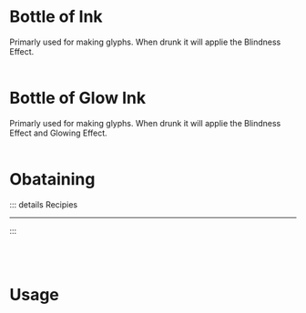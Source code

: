 # Bottle of Ink 
<Item name="bottle_of_ink"/>
Primarly used for making glyphs.
When drunk it will applie the Blindness Effect.
<br>
<br>

# Bottle of Glow Ink
<Item name="bottle_of_glow_ink"/>
Primarly used for making glyphs.
When drunk it will applie the Blindness Effect and Glowing Effect.
<br>
<br>

# Obataining

::: details Recipies
<recipe-crafting slot_1="ink_sac" slot_4="glass_bottle" result="bottle_of_ink"/>
<hr class="recipe-divider">
<recipe-crafting slot_1="glow_ink_sac" slot_4="glass_bottle" result="bottle_of_glow_ink"/>


:::

<br>
<br>

# Usage

